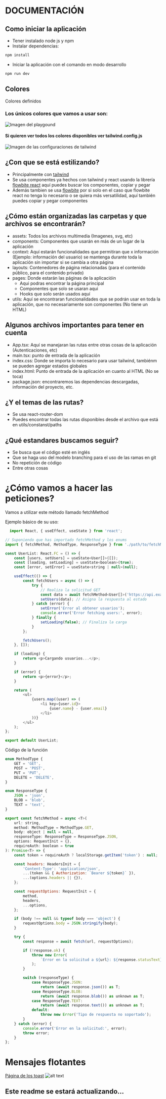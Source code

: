 # DOCUMENTACIÓN

## Como iniciar la aplicación

- Tener instalado node js y npm
- Instalar dependencias:

```javascript
npm install
```

- Iniciar la aplicación con el comando en modo desarrollo

```javascript
npm run dev
```

## Colores

Colores definidos

### Los únicos colores que vamos a usar son:

![Imagen del playgound](src/assets/img/Playgound.png)

#### Si quieren ver todos los colores disponibles ver tailwind.config.js

![Imagen de las configuraciones de tailwind](src/assets/img/tailwindConfig2.png)

## ¿Con que se está estilizando?

- Principalmente con [tailwind](https://tailwindcss.com/)
- Se usa componentes ya hechos con tailwind y react usando la librería [flowbite react](https://flowbite-react.com/) aquí puedes buscar los componentes, copiar y pegar
- Además tambien se usa [flowbite](https://flowbite.com/) por si solo en el caso que flowbite react no tenga lo necesario o se quiera más versatilidad, aquí también puedes copiar y pegar componentes

## ¿Cómo están organizadas las carpetas y que archivos se encontrarán?

- assets: Todos los archivos multimedia (Imagenes, svg, etc)
- components: Componentes que usarán en más de un lugar de la aplicación
- context: Aquí estarán funcionalidades que permitiran que x información (Ejemplo: información del usuario) se mantenga durante toda la aplicación sin importar si se cambia a otra página
- layouts: Contenedores de página relacionadas (para el contenido público, para el contenido privado)
- pages: Donde estarán las páginas de la aplicacióin
  - Aqui podras encontrar la página principal
  - Componentes que solo se usaran aqui
  - Hooks que solo serán usados aquí
- utils: Aquí se encontraran funcionalidades que se podrán usar en toda la aplicación, que no necesariamente son componentes (No tiene un HTML)

## Algunos archivos importantes para tener en cuenta

- App.tsx: Aquí se manejaran las rutas entre otras cosas de la aplicación (Autenticaciones, etc)
- main.tsx: punto de entrada de la aplicación
- index.css: Donde se importa lo necesario para usar tailwind, tambiénm se pueden agregar estados globales
- index.html: Punto de entrada de la aplicación en cuanto al HTML (No se toca)
- package.json: encontraremos las dependencias descargadas, información del proyecto, etc.

## ¿Y el temas de las rutas?

- Se usa react-router-dom
- Puedes encontrar todas las rutas disponibles desde el archivo que está en utils/constanst/paths

## ¿Qué estandares buscamos seguir?

- Se busca que el código esté en inglés
- Que se haga uso del modelo branching para el uso de las ramas en git
- No repetición de código
- Entre otras cosas

# ¿Cómo vamos a hacer las peticiones?

Vamos a utilizar este método llamado fetchMethod

Ejemplo básico de su uso:

```javascript
  import React, { useEffect, useState } from 'react';

// Suponiendo que has importado fetchMethod y los enums
import { fetchMethod, MethodType, ResponseType } from './path/to/fetchMethod';

const UserList: React.FC = () => {
    const [users, setUsers] = useState<User[]>([]);
    const [loading, setLoading] = useState<boolean>(true);
    const [error, setError] = useState<string | null>(null);

    useEffect(() => {
        const fetchUsers = async () => {
            try {
                // Realiza la solicitud GET
                const data = await fetchMethod<User[]>('https://api.example.com/users', MethodType.GET);
                setUsers(data); // Asigna la respuesta al estado
            } catch (error) {
                setError('Error al obtener usuarios');
                console.error('Error fetching users:', error);
            } finally {
                setLoading(false); // Finaliza la carga
            }
        };

        fetchUsers();
    }, []);

    if (loading) {
        return <p>Cargando usuarios...</p>;
    }

    if (error) {
        return <p>{error}</p>;
    }

    return (
        <ul>
            {users.map((user) => (
                <li key={user.id}>
                    {user.name} - {user.email}
                </li>
            ))}
        </ul>
    );
};

export default UserList;

```

Código de la función

```javascript
enum MethodType {
	GET = 'GET',
	POST = 'POST',
	PUT = 'PUT',
	DELETE = 'DELETE',
}

enum ResponseType {
	JSON = 'json',
	BLOB = 'blob',
	TEXT = 'text',
}

export const fetchMethod = async <T>(
	url: string,
	method: MethodType = MethodType.GET,
	body: object | null = null,
	responseType: ResponseType = ResponseType.JSON,
	options: RequestInit = {},
	requireAuth: boolean = true
): Promise<T> => {
	const token = requireAuth ? localStorage.getItem('token') : null;

	const headers: HeadersInit = {
		'Content-Type': 'application/json',
		...(token && { Authorization: `Bearer ${token}` }),
		...(options.headers || {}),
	};

	const requestOptions: RequestInit = {
		method,
		headers,
		...options,
	};

	if (body !== null && typeof body === 'object') {
		requestOptions.body = JSON.stringify(body);
	}

	try {
		const response = await fetch(url, requestOptions);

		if (!response.ok) {
			throw new Error(
				`Error en la solicitud a ${url}: ${response.statusText} (Status: ${response.status})`
			);
		}

		switch (responseType) {
			case ResponseType.JSON:
				return (await response.json()) as T;
			case ResponseType.BLOB:
				return (await response.blob()) as unknown as T;
			case ResponseType.TEXT:
				return (await response.text()) as unknown as T;
			default:
				throw new Error('Tipo de respuesta no soportado');
		}
	} catch (error) {
		console.error('Error en la solicitud:', error);
		throw error;
	}
};

```

# Mensajes flotantes

[Página de los toast](https://react-hot-toast.com/)
![alt text](src/assets/img/toastEjemplo.png)

## Este readme se estará actualizando...
